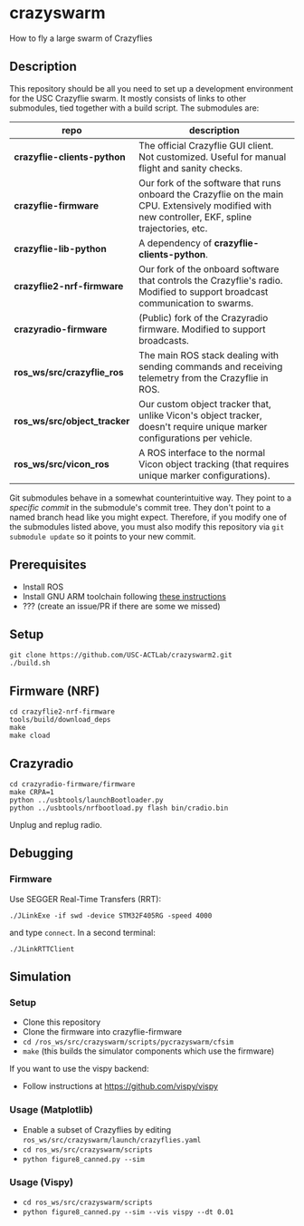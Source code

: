 # crazyswarm
How to fly a large swarm of Crazyflies

## Description
This repository should be all you need to set up a development environment for the USC Crazyflie swarm.
It mostly consists of links to other submodules, tied together with a build script.
The submodules are:

repo | description
---- | -----------
**crazyflie-clients-python**  | The official Crazyflie GUI client. Not customized. Useful for manual flight and sanity checks. |
**crazyflie-firmware**        | Our fork of the software that runs onboard the Crazyflie on the main CPU. Extensively modified with new controller, EKF, spline trajectories, etc.
**crazyflie-lib-python**      | A dependency of **crazyflie-clients-python**.
**crazyflie2-nrf-firmware**   | Our fork of the onboard software that controls the Crazyflie's radio. Modified to support broadcast communication to swarms.
**crazyradio-firmware**       | (Public) fork of the Crazyradio firmware. Modified to support broadcasts.
**ros_ws/src/crazyflie_ros**  | The main ROS stack dealing with sending commands and receiving telemetry from the Crazyflie in ROS.
**ros_ws/src/object_tracker** | Our custom object tracker that, unlike Vicon's object tracker, doesn't require unique marker configurations per vehicle.
**ros_ws/src/vicon_ros**      | A ROS interface to the normal Vicon object tracking (that requires unique marker configurations).

Git submodules behave in a somewhat counterintuitive way.
They point to a *specific commit* in the submodule's commit tree.
They don't point to a named branch head like you might expect.
Therefore, if you modify one of the submodules listed above, you must also modify this repository
via `git submodule update` so it points to your new commit.

## Prerequisites
- Install ROS
- Install GNU ARM toolchain following [these instructions](https://github.com/bitcraze/crazyflie-firmware#install-a-toolchain)
- ??? (create an issue/PR if there are some we missed)

## Setup
```
git clone https://github.com/USC-ACTLab/crazyswarm2.git
./build.sh
```

## Firmware (NRF)

```
cd crazyflie2-nrf-firmware
tools/build/download_deps
make
make cload
```

## Crazyradio

```
cd crazyradio-firmware/firmware
make CRPA=1
python ../usbtools/launchBootloader.py
python ../usbtools/nrfbootload.py flash bin/cradio.bin
```

Unplug and replug radio.

## Debugging

### Firmware

Use SEGGER Real-Time Transfers (RRT):

```
./JLinkExe -if swd -device STM32F405RG -speed 4000
```

and type `connect`. In a second terminal:

```
./JLinkRTTClient
```

## Simulation

### Setup

- Clone this repository
- Clone the firmware into crazyflie-firmware
- ```cd /ros_ws/src/crazyswarm/scripts/pycrazyswarm/cfsim```
- ```make``` (this builds the simulator components which use the firmware)

If you want to use the vispy backend:
- Follow instructions at https://github.com/vispy/vispy

### Usage (Matplotlib)

- Enable a subset of Crazyflies by editing ```ros_ws/src/crazyswarm/launch/crazyflies.yaml```
- ```cd ros_ws/src/crazyswarm/scripts```
- ```python figure8_canned.py --sim```

### Usage (Vispy)

- ```cd ros_ws/src/crazyswarm/scripts```
- ```python figure8_canned.py --sim --vis vispy --dt 0.01```
